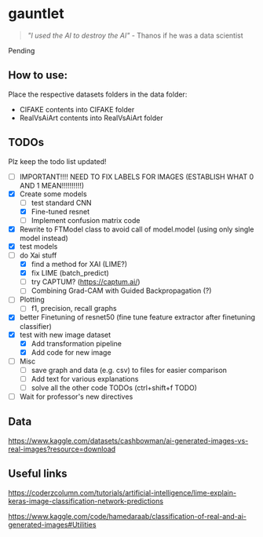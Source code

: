 # gauntlet
> _"I used the AI to destroy the AI"_
\- Thanos if he was a data scientist

Pending

## How to use:
Place the respective datasets folders in the data folder:
- CIFAKE contents into CIFAKE folder
- RealVsAiArt contents into RealVsAiArt folder

## TODOs
Plz keep the todo list updated!
- [ ] IMPORTANT!!!! NEED TO FIX LABELS FOR IMAGES (ESTABLISH WHAT 0 AND 1 MEAN!!!!!!!!!!)
- [x] Create some models
    - [ ] test standard CNN
    - [x] Fine-tuned resnet
    - [ ] Implement confusion matrix code
- [x] Rewrite to FTModel class to avoid call of model.model (using only single model instead)
- [x] test models
- [ ] do Xai stuff
    - [x] find a method for XAI (LIME?)
    - [x] fix LIME (batch_predict)
    - [ ] try CAPTUM? (https://captum.ai/)
    - [ ] Combining Grad-CAM with Guided Backpropagation (?)
- [ ] Plotting
    - [ ] f1, precision, recall graphs
- [x] better Finetuning of resnet50 (fine tune feature extractor after finetuning classifier)
- [x] test with new image dataset
    - [x] Add transformation pipeline
    - [x] Add code for new image
- [ ] Misc
    - [ ] save graph and data (e.g. csv) to files for easier comparison
    - [ ] Add text for various explanations
    - [ ] solve all the other code TODOs (ctrl+shift+f TODO)

- [ ] Wait for professor's new directives

## Data
https://www.kaggle.com/datasets/cashbowman/ai-generated-images-vs-real-images?resource=download

## Useful links
https://coderzcolumn.com/tutorials/artificial-intelligence/lime-explain-keras-image-classification-network-predictions

https://www.kaggle.com/code/hamedaraab/classification-of-real-and-ai-generated-images#Utilities